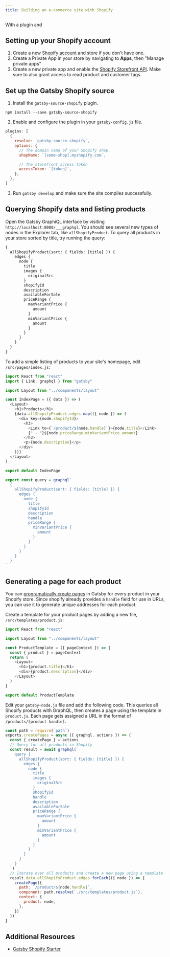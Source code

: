 ```yaml
---
title: Building an e-commerce site with Shopify
---
```


With a plugin and

## Setting up your Shopify account

1. Create a new [Shopify account](https://www.shopify.com) and store if you don't have one.
2. Create a Private App in your store by navigating to **Apps**, then "Manage private apps"
3. Create a new private app and enable the [Shopify Storefront API](https://help.shopify.com/en/api/storefront-api). Make sure to also grant access to read product and customer tags.

## Set up the Gatsby Shopify source

1. Install the `gatsby-source-shopify` plugin.

```shell
npm install --save gatsby-source-shopify
```

2. Enable and configure the plugin in your `gatsby-config.js` file.

```javascript:title=/gatsby-config.js
plugins: [
  {
    resolve: `gatsby-source-shopify`,
    options: {
      // The domain name of your Shopify shop.
      shopName: `[some-shop].myshopify.com`,

      // The storefront access token
      accessToken: `[token]`,
    },
  },
]
```

3. Run `gatsby develop` and make sure the site compiles successfully.

## Querying Shopify data and listing products

Open the Gatsby GraphiQL interface by visiting `http://localhost:8000/___graphql`. You should see several new types of nodes in the Explorer tab, like `allShopifyProduct`. To query all products in your store sorted by title, try running the query:

```graphql
{
  allShopifyProduct(sort: { fields: [title] }) {
    edges {
      node {
        title
        images {
          originalSrc
        }
        shopifyId
        description
        availableForSale
        priceRange {
          maxVariantPrice {
            amount
          }
          minVariantPrice {
            amount
          }
        }
      }
    }
  }
}
```

To add a simple listing of products to your site's homepage, edit `/src/pages/index.js`:

```jsx:title=/src/pages/index.js
import React from "react"
import { Link, graphql } from "gatsby"

import Layout from "../components/layout"

const IndexPage = ({ data }) => (
  <Layout>
    <h1>Products</h1>
    {data.allShopifyProduct.edges.map(({ node }) => (
      <div key={node.shopifyId}>
        <h3>
          <Link to={`/product/${node.handle}`}>{node.title}</Link>
          {" - "}${node.priceRange.minVariantPrice.amount}
        </h3>
        <p>{node.description}</p>
      </div>
    ))}
  </Layout>
)

export default IndexPage

export const query = graphql`
  {
    allShopifyProduct(sort: { fields: [title] }) {
      edges {
        node {
          title
          shopifyId
          description
          handle
          priceRange {
            minVariantPrice {
              amount
            }
          }
        }
      }
    }
  }
`
```

## Generating a page for each product

You can [programatically create pages](/tutorial/part-seven/) in Gatsby for every product in your Shopify store. Since shopify already provides a `handle` field for use in URLs, you can use it to generate unique addresses for each product.

Create a template for your product pages by adding a new file, `/src/templates/product.js`:

```jsx:title=/src/templates/product.js
import React from "react"

import Layout from "../components/layout"

const ProductTemplate = ({ pageContext }) => {
  const { product } = pageContext
  return (
    <Layout>
      <h1>{product.title}</h1>
      <div>{product.description}</div>
    </Layout>
  )
}

export default ProductTemplate
```

Edit your `gatsby-node.js` file and add the following code. This queries all Shopify products with GraphQL, then creates a page using the template in `product.js`. Each page gets assigned a URL in the format of `/products/[product handle]`.

```javascript:title=/gatsby-node.js
const path = require(`path`)
exports.createPages = async ({ graphql, actions }) => {
  const { createPage } = actions
  // Query for all products in Shopify
  const result = await graphql(`
    query {
      allShopifyProduct(sort: { fields: [title] }) {
        edges {
          node {
            title
            images {
              originalSrc
            }
            shopifyId
            handle
            description
            availableForSale
            priceRange {
              maxVariantPrice {
                amount
              }
              minVariantPrice {
                amount
              }
            }
          }
        }
      }
    }
  `)
  // Iterate over all products and create a new page using a template
  result.data.allShopifyProduct.edges.forEach(({ node }) => {
    createPage({
      path: `/product/${node.handle}`,
      component: path.resolve(`./src/templates/product.js`),
      context: {
        product: node,
      },
    })
  })
}
```

## Additional Resources

- [Gatsby Shopify Starter](/starters/AlexanderProd/gatsby-shopify-starter/)
